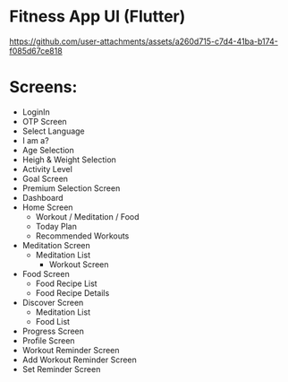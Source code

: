 # Fitness App UI (Flutter)

https://github.com/user-attachments/assets/a260d715-c7d4-41ba-b174-f085d67ce818

# Screens:
- LoginIn
- OTP Screen
- Select Language
- I am a?
- Age Selection
- Heigh & Weight Selection
- Activity Level
- Goal Screen
- Premium Selection Screen
- Dashboard
- Home Screen
    - Workout / Meditation / Food
    - Today Plan
    - Recommended Workouts
- Meditation Screen
    - Meditation List
      - Workout Screen
 - Food Screen
     - Food Recipe List
     - Food Recipe Details 
- Discover Screen
     - Meditation List
     - Food List
- Progress Screen
- Profile Screen
- Workout Reminder Screen
- Add Workout Reminder Screen
- Set Reminder Screen 
